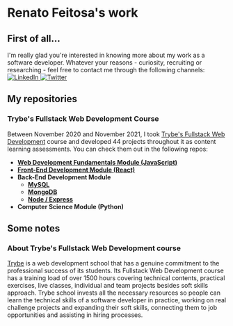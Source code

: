 # Renato Feitosa's work

## First of all...
I'm really glad you're interested in knowing more about my work as a software developer. Whatever your reasons - curiosity, recruiting or researching - feel free to contact me through the following channels:  
<a href="https://www.linkedin.com/in/renato-pereira-feitosa/">
  ![LinkedIn](https://img.shields.io/badge/linkedin-%230077B5.svg?style=for-the-badge&logo=linkedin&logoColor=white)
</a>
<a href="https://twitter.com/pythaqua/">
  ![Twitter](https://img.shields.io/badge/@pythaqua-%231DA1F2.svg?style=for-the-badge&logo=Twitter&logoColor=white)
</a>

## My repositories

### **Trybe's Fullstack Web Development Course**

Between November 2020 and November 2021, I took [Trybe's Fullstack Web Development](#about-trybes-fullstack-web-development-course) course and developed 44 projects throughout it as content learning assessments. You can check them out in the following repos:  
 * **[Web Development Fundamentals Module (JavaScript)](https://github.com/pythaqua/trybe-javascript)**
 * **[Front-End Development Module (React)](https://github.com/pythaqua/trybe-react)**
 * **Back-End Development Module**
    * **[MySQL](https://github.com/pythaqua/trybe-mysql)**
    * **[MongoDB](https://github.com/pythaqua/trybe-mongodb)**
    * **[Node / Express](https://github.com/pythaqua/trybe-node-express)**
 * **Computer Science Module (Python)**

## Some notes
### About Trybe's Fullstack Web Development course

[Trybe](https://www.betrybe.com/) is a web development school that has a genuine commitment to the professional success of its students. Its Fullstack Web Development course has a training load of over 1500 hours covering technical contents, practical exercises, live classes, individual and team projects besides soft skills approach. Trybe school invests all the necessary resources so people can learn the technical skills of a software developer in practice, working on real challenge projects and expanding their soft skills, connecting them to job opportunities and assisting in hiring processes. 
